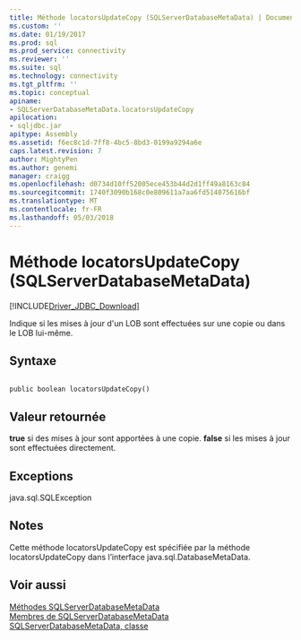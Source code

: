 ```yaml
---
title: Méthode locatorsUpdateCopy (SQLServerDatabaseMetaData) | Documents Microsoft
ms.custom: ''
ms.date: 01/19/2017
ms.prod: sql
ms.prod_service: connectivity
ms.reviewer: ''
ms.suite: sql
ms.technology: connectivity
ms.tgt_pltfrm: ''
ms.topic: conceptual
apiname:
- SQLServerDatabaseMetaData.locatorsUpdateCopy
apilocation:
- sqljdbc.jar
apitype: Assembly
ms.assetid: f6ec8c1d-7ff8-4bc5-8bd3-0199a9294a6e
caps.latest.revision: 7
author: MightyPen
ms.author: genemi
manager: craigg
ms.openlocfilehash: d0734d10ff52005ece453b44d2d1ff49a8163c84
ms.sourcegitcommit: 1740f3090b168c0e809611a7aa6fd514075616bf
ms.translationtype: MT
ms.contentlocale: fr-FR
ms.lasthandoff: 05/03/2018
---
```

# <a name="locatorsupdatecopy-method-sqlserverdatabasemetadata"></a>Méthode locatorsUpdateCopy (SQLServerDatabaseMetaData)
[!INCLUDE[Driver_JDBC_Download](../../../includes/driver_jdbc_download.md)]

  Indique si les mises à jour d'un LOB sont effectuées sur une copie ou dans le LOB lui-même.  
  
## <a name="syntax"></a>Syntaxe  
  
```  
  
public boolean locatorsUpdateCopy()  
```  
  
## <a name="return-value"></a>Valeur retournée  
 **true** si des mises à jour sont apportées à une copie. **false** si les mises à jour sont effectuées directement.  
  
## <a name="exceptions"></a>Exceptions  
 java.sql.SQLException  
  
## <a name="remarks"></a>Notes  
 Cette méthode locatorsUpdateCopy est spécifiée par la méthode locatorsUpdateCopy dans l’interface java.sql.DatabaseMetaData.  
  
## <a name="see-also"></a>Voir aussi  
 [Méthodes SQLServerDatabaseMetaData](../../../connect/jdbc/reference/sqlserverdatabasemetadata-methods.md)   
 [Membres de SQLServerDatabaseMetaData](../../../connect/jdbc/reference/sqlserverdatabasemetadata-members.md)   
 [SQLServerDatabaseMetaData, classe](../../../connect/jdbc/reference/sqlserverdatabasemetadata-class.md)  
  
  
